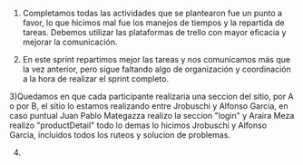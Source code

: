 1) Completamos todas las actividades que se plantearon fue un punto a favor, lo que hicimos mal fue los manejos de tiempos y la repartida de tareas. Debemos utilizar las plataformas de trello con mayor eficacia y mejorar la comunicación.

2) En este sprint repartimos mejor las tareas y nos comunicamos más que la vez anterior, pero sigue faltando algo de organización y coordinación a la hora de realizar el sprint completo.

3)Quedamos en que cada participante realizaria una seccion del sitio, por A o por B, el sitio lo estamos realizando entre Jrobuschi y Alfonso Garcia, en caso puntual Juan Pablo Mategazza realizo la seccion "login" y Araira Meza realizo "productDetail" todo lo demas lo hicimos Jrobuschi y Alfonso Garcia, incluidos todos los ruteos y solucion de problemas.

4)